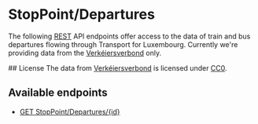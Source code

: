 # StopPoint/Departures
The following [REST](https://en.wikipedia.org/wiki/Representational_state_transfer) API endpoints offer access to the data of train and bus departures flowing through Transport for Luxembourg.
Currently we're providing data from the [Verkéiersverbond](https://data.public.lu/en/organizations/mobiliteitszentral/) only.

## License
The data from [Verkéiersverbond](https://data.public.lu/en/organizations/mobiliteitszentral/) is licensed under [CC0](https://creativecommons.org/publicdomain/zero/1.0/).

## Available endpoints
- [GET StopPoint/Departures/{id}](/RESTAPIs/StopPoint/Departures/id.md)

